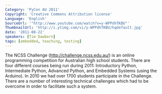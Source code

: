 ```yaml
---
Category: 'PyCon AU 2011'
Copyright: 'Creative Commons Attribution license'
Language: 'English'
SourceUrl: '"http://www.youtube.com/watch?v=y-WPPdhTKBU"'
ThumbnailUrl: 'http://i.ytimg.com/vi/y-WPPdhTKBU/hqdefault.jpg'
date: '2011-08-22'
speakers: [Tim Dawborn]
tags: [embedded, teaching, testing]
---
```

The NCSS Challenge (http://challenge.ncss.edu.au/) is an online programming
competition for Australian high school students. There are four different
courses being run during 2011: Introductory Python, Intermediate Python,
Advanced Python, and Embedded Systems (using the Arduino). In 2010 we had over
1700 students participate in the Challenge. There are a number of interesting
technical challenges which had to be overcome in order to facilitate such a
system.

